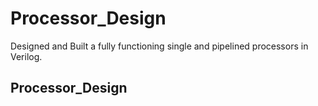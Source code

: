 # Processor_Design
Designed and Built a fully functioning single and pipelined processors in Verilog.

## Processor_Design



